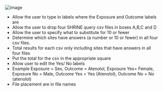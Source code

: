 ![image](https://github.com/mim18/ENACT-Formatters/assets/7503326/6e2f2283-ad69-4884-a317-886754538cf1)
- Allow the user to type in labels where the Exposure and Outcome labels are
- Allow the user to drop four SHRINE query csv files in boxes A,B,C and D
- Allow the user to specify what to substitute for 10 or fewer
- Determine which sites have answers (a number or 10 or fewer) in all four csv files. 
- Total results for each csv only including sites that have answers in all four files
- Put the total for the csv in the appropriate square
- Allow user to edit the Yes/ No labels
- Example Exposure = Sex, Outcome = Atenolol, Exposure Yes= Female, Exposure No = Male, Outcome Yes = Yes (Atenolol), Outcome No = No (atenolol)
- File placement are in file names
